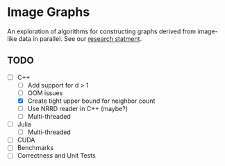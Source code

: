 Image Graphs
============

An exploration of algorithms for constructing graphs derived from image-like
data in parallel. See our [research statment](docs/rs/research-statement.pdf).

TODO
----
- [ ] C++
  - [ ] Add support for d > 1
  - [ ] OOM issues
  - [x] Create tight upper bound for neighbor count
  - [ ] Use NRRD reader in C++ (maybe?)
  - [ ] Multi-threaded 
- [ ] Julia
  - [ ] Multi-threaded 
- [ ] CUDA
- [ ] Benchmarks 
- [ ] Correctness and Unit Tests
